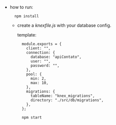 * how to run:
  ```
    npm install
  ```
  - create a _knexfile.js_ with your database config.
  
    template:
    ```
      module.exports = {
        client: "",
        connection: {
          database: "apiContato",
          user: "",
          password: "",
        },
        pool: {
          min: 2,
          max: 10,
        },
        migrations: {
          tableName: "knex_migrations",
          directory: "./src/db/migrations",
        },
      };
    ```
   
    ```
      npm start
    ```
